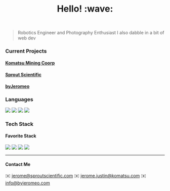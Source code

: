 <!--
**jclinton830/jclinton830** is a ✨ _special_ ✨ repository because its `README.md` (this file) appears on your GitHub profile.
-->

<h1 align="center"> Hello! :wave:</h1>

<br />

> Robotics Engineer and Photography Enthusiast I also dabble in a bit of web dev

### Current Projects
#### [Komatsu Mining Coorp](https://komatsu.com) 
#### [Sprout Scientific](https://sproutscientific.com) 
#### [byJeromeo](https/instagram.com/byjeromeo)

### Languages

![](https://img.shields.io/badge/-c++-black?logo=c%2B%2B&style=social)
![](https://img.shields.io/badge/ES6-Javascript-informational?style=for-the-badge&logo=JavaScript&color=f7d71e)
![](https://img.shields.io/badge/TS-TypeScript-informational?style=for-the-badge&logo=TypeScript&color=3178c6)
![](https://img.shields.io/badge/HTML5-HTML-informational?style=for-the-badge&logo=HTML5&color=e34f26)

### Tech Stack
#### Favorite Stack
![](https://img.shields.io/badge/React.JS-ClientSide-informational?style=for-the-badge&logo=react&color=61dafb)
![](https://img.shields.io/badge/Express.JS-ServerSide-informational?style=for-the-badge&logo=express&color=db7b1b)
![](https://img.shields.io/badge/Node.JS-ServerSide-informational?style=for-the-badge&logo=node.js&color=339933)
![](https://img.shields.io/badge/MongoDB-Database-informational?style=for-the-badge&logo=mongoDB&color=47a248)

*****

#### Contact Me
:envelope: jerome@sproutscientific.com
:envelope: jerome.justin@komatsu.com
:envelope: info@byjeromeo.com
